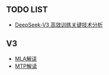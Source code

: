 ## TODO LIST
* [DeepSeek-V3 高效训练关键技术分析](https://mp.weixin.qq.com/s/fUumK29XohD7Wm5bTlyokg)

## V3
* [MLA解读](https://zhuanlan.zhihu.com/p/16730036197)
* [MTP解读](https://www.youtube.com/watch?v=WHIuGr7iNi0)